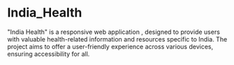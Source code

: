 # India_Health
"India Health" is a responsive web application , designed to provide users with valuable health-related information and resources specific to India. The project aims to offer a user-friendly experience across various devices, ensuring accessibility for all.
